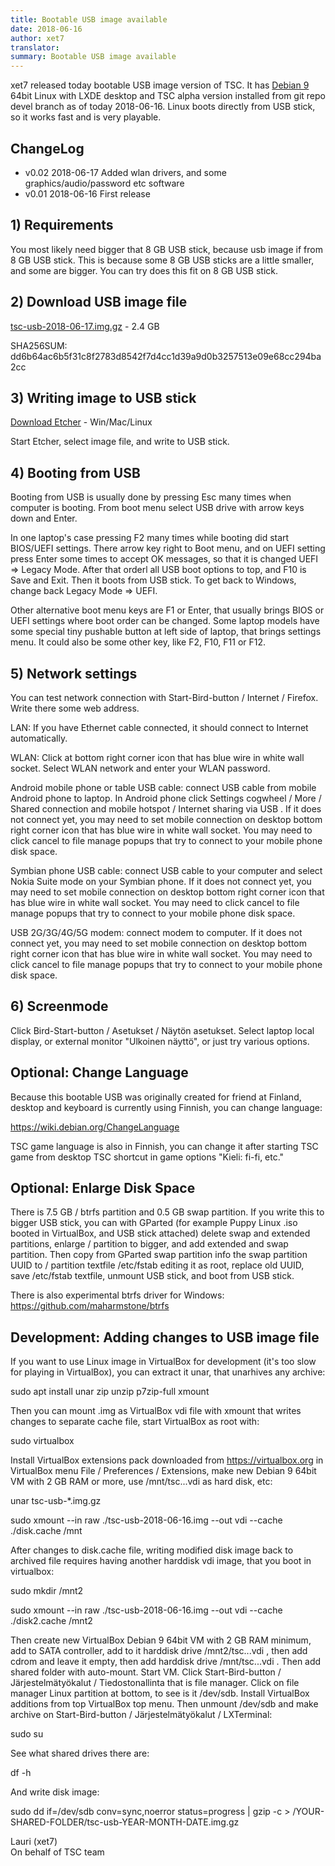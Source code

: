 ```yaml
---
title: Bootable USB image available
date: 2018-06-16
author: xet7
translator:
summary: Bootable USB image available
---
```


xet7 released today bootable USB image version of TSC. It has [Debian 9][1] 64bit Linux
with LXDE desktop and TSC alpha version installed from git repo devel branch as of today 
2018-06-16. Linux boots directly from USB stick, so it works fast and is
very playable.

## ChangeLog

- v0.02 2018-06-17 Added wlan drivers, and some graphics/audio/password etc software
- v0.01 2018-06-16 First release

## 1) Requirements

You most likely need bigger that 8 GB USB stick, because usb image if from
8 GB USB stick. This is because some 8 GB USB sticks are a little smaller,
and some are bigger. You can try does this fit on 8 GB USB stick.

## 2) Download USB image file

[tsc-usb-2018-06-17.img.gz][2] - 2.4 GB

SHA256SUM:<br />
dd6b64ac6b5f31c8f2783d8542f7d4cc1d39a9d0b3257513e09e68cc294ba2cc

## 3) Writing image to USB stick

[Download Etcher](https://etcher.io) - Win/Mac/Linux

Start Etcher, select image file, and write to USB stick.

## 4) Booting from USB

Booting from USB is usually done by pressing Esc many times when computer
is booting. From boot menu select USB drive with arrow keys down and Enter.

In one laptop's case pressing F2 many times while booting did start
BIOS/UEFI settings. There arrow key right to Boot menu, and on UEFI
setting press Enter some times to accept OK messages, so that
it is changed UEFI => Legacy Mode. After that orderl all USB boot
options to top, and F10 is Save and Exit. Then it boots from USB stick.
To get back to Windows, change back Legacy Mode => UEFI.

Other alternative boot menu keys are F1 or Enter, that usually brings
BIOS or UEFI settings where boot order can be changed. 
Some laptop models have some special tiny pushable button at left side 
of laptop, that brings settings menu.
It could also be some other key, like F2, F10, F11 or F12.

## 5) Network settings

You can test network connection with Start-Bird-button /
Internet / Firefox. Write there some web address.

LAN: If you have Ethernet cable connected, it should connect to
Internet automatically.

WLAN: Click at bottom right corner icon that has blue wire in
white wall socket. Select WLAN network and enter your WLAN password.

Android mobile phone or table USB cable: connect USB cable from mobile Android
phone to laptop. In Android phone click Settings cogwheel /
More / Shared connection and mobile hotspot /
Internet sharing via USB . If it does not connect yet, you may
need to set mobile connection on desktop bottom right corner icon
that has blue wire in white wall socket. You may need to click cancel
to file manage popups that try to connect to your mobile phone disk space.

Symbian phone USB cable: connect USB cable to your computer and select
Nokia Suite mode on your Symbian phone. If it does not connect yet, you may
need to set mobile connection on desktop bottom right corner icon
that has blue wire in white wall socket. You may need to click cancel
to file manage popups that try to connect to your mobile phone disk space.

USB 2G/3G/4G/5G modem: connect modem to computer. If it does not connect yet, you may
need to set mobile connection on desktop bottom right corner icon
that has blue wire in white wall socket. You may need to click cancel
to file manage popups that try to connect to your mobile phone disk space.

## 6) Screenmode

Click Bird-Start-button / Asetukset / Näytön asetukset. Select laptop local
display, or external monitor "Ulkoinen näyttö", or just try various
options.

## Optional: Change Language

Because this bootable USB was originally created for friend at Finland, desktop 
and keyboard is currently using Finnish, you can change language:

https://wiki.debian.org/ChangeLanguage

TSC game language is also in Finnish, you can change it after starting
TSC game from desktop TSC shortcut in game options "Kieli: fi-fi, etc."

## Optional: Enlarge Disk Space

There is 7.5 GB / btrfs partition and 0.5 GB swap partition. If you write this
to bigger USB stick, you can with GParted (for example Puppy Linux .iso booted
in VirtualBox, and USB stick attached) delete swap and extended partitions,
enlarge / partition to bigger, and add extended and swap partition. Then copy
from GParted swap partition info the swap partition UUID to / partition
textfile /etc/fstab editing it as root, replace old UUID, save /etc/fstab
textfile, unmount USB stick, and boot from USB stick.

There is also experimental btrfs driver for Windows:
https://github.com/maharmstone/btrfs

## Development: Adding changes to USB image file

If you want to use Linux image in VirtualBox for development
(it's too slow for playing in VirtualBox), you can extract it unar,
that unarhives any archive:

sudo apt install unar zip unzip p7zip-full xmount

Then you can mount .img as VirtualBox vdi file with xmount
that writes changes to separate cache file, start VirtualBox as root
with:

sudo virtualbox

Install VirtualBox extensions pack downloaded from https://virtualbox.org
in VirtualBox menu File / Preferences / Extensions,
make new Debian 9 64bit VM with 2 GB RAM or more, use /mnt/tsc...vdi
as hard disk, etc:

unar tsc-usb-*.img.gz

sudo xmount --in raw ./tsc-usb-2018-06-16.img --out vdi --cache ./disk.cache /mnt

After changes to disk.cache file, writing modified disk image back to archived
file requires having another harddisk vdi image, that you boot in virtualbox:

sudo mkdir /mnt2

sudo xmount --in raw ./tsc-usb-2018-06-16.img --out vdi --cache ./disk2.cache /mnt2

Then create new VirtualBox Debian 9 64bit VM with 2 GB RAM minimum, add
to SATA controller, add to it harddisk drive /mnt2/tsc...vdi , then add
cdrom and leave it empty, then add harddisk drive /mnt/tsc...vdi .
Then add shared folder with auto-mount. Start VM.
Click Start-Bird-button / Järjestelmätyökalut / Tiedostonallinta that is
file manager. Click on file manager Linux partition at bottom, to see
is it /dev/sdb. Install VirtualBox additions from top VirtualBox top menu.
Then unmount /dev/sdb and make archive on Start-Bird-button /
Järjestelmätyökalut / LXTerminal:

sudo su

See what shared drives there are:

df -h

And write disk image:

sudo dd if=/dev/sdb conv=sync,noerror status=progress | gzip -c > /YOUR-SHARED-FOLDER/tsc-usb-YEAR-MONTH-DATE.img.gz

Lauri (xet7)<br />
On behalf of TSC team

[1]: https://www.debian.org
[2]: https://ftp.secretchronicles.org/alpha/tsc-usb-2018-06-17.img.gz
